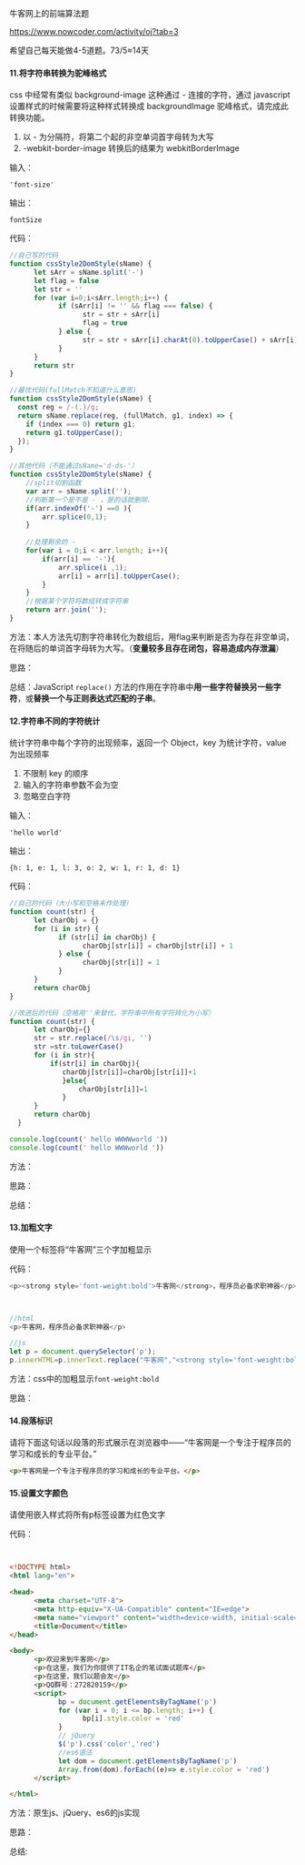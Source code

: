牛客网上的前端算法题

https://www.nowcoder.com/activity/oj?tab=3

希望自己每天能做4-5道题。73/5≈14天



#### 11.将字符串转换为驼峰格式            

css 中经常有类似 background-image 这种通过 - 连接的字符，通过 javascript 设置样式的时候需要将这种样式转换成 backgroundImage 驼峰格式，请完成此转换功能。

1. 以 - 为分隔符，将第二个起的非空单词首字母转为大写
2. -webkit-border-image 转换后的结果为 webkitBorderImage

输入：

```
'font-size'
```

输出：

```
fontSize
```

代码：

~~~javascript
//自己写的代码
function cssStyle2DomStyle(sName) {
      let sArr = sName.split('-')
      let flag = false
      let str = ''
      for (var i=0;i<sArr.length;i++) {
            if (sArr[i] != '' && flag === false) {
                  str = str + sArr[i]
                  flag = true
            } else {
                  str = str + sArr[i].charAt(0).toUpperCase() + sArr[i].slice(1)
            }
      }
      return str
}

//最优代码(fullMatch不知道什么意思)
function cssStyle2DomStyle(sName) {
  const reg = /-(.)/g;
  return sName.replace(reg, (fullMatch, g1, index) => {
    if (index === 0) return g1;
    return g1.toUpperCase();
  });
}

//其他代码（不能通过sName='d-ds-'）
function cssStyle2DomStyle(sName) {
    //split切割函数
    var arr = sName.split('');
    //判断第一个是不是 - ，是的话就删除、
    if(arr.indexOf('-') ==0 ){
        arr.splice(0,1);
    }
    
    //处理剩余的 -
    for(var i = 0;i < arr.length; i++){
        if(arr[i] == '-'){
            arr.splice(i ,1);
            arr[i] = arr[i].toUpperCase();
        }
    }
    //根据某个字符将数组转成字符串
    return arr.join('');
}
~~~

方法：本人方法先切割字符串转化为数组后，用flag来判断是否为存在非空单词，在将随后的单词首字母转为大写。（**变量较多且存在闭包，容易造成内存泄漏**）

思路：

总结：JavaScript `replace()` 方法的作用在字符串中**用一些字符替换另一些字符**，或**替换一个与正则表达式匹配的子串**。

#### 12.字符串不同的字符统计

统计字符串中每个字符的出现频率，返回一个 Object，key 为统计字符，value 为出现频率
 1. 不限制 key 的顺序
 2. 输入的字符串参数不会为空
 3. 忽略空白字符

输入：

```
'hello world'
```

输出：

```
{h: 1, e: 1, l: 3, o: 2, w: 1, r: 1, d: 1}
```

代码：

~~~javascript
//自己的代码（大小写和空格未作处理）
function count(str) {
      let charObj = {}
      for (i in str) {
            if (str[i] in charObj) {
                  charObj[str[i]] = charObj[str[i]] + 1
            } else {
                  charObj[str[i]] = 1
            }
      }
      return charObj
}

//改进后的代码（空格用''来替代，字符串中所有字符转化为小写）
function count(str) {
      let charObj={}
      str = str.replace(/\s/gi, '')
      str =str.toLowerCase()
      for (i in str){
          if(str[i] in charObj){
             charObj[str[i]]=charObj[str[i]]+1
             }else{
                 charObj[str[i]]=1
             }
      }
      return charObj
  }

console.log(count(' hello WWWWworld '))
console.log(count(' hello WWWworld '))
~~~

方法：

思路：

总结：

#### 13.加粗文字                     

使用一个标签将“牛客网”三个字加粗显示

代码：

~~~javascript
<p><strong style='font-weight:bold'>牛客网</strong>，程序员必备求职神器</p>



//html
<p>牛客网，程序员必备求职神器</p>

//js
let p = document.querySelector('p');
p.innerHTML=p.innerText.replace("牛客网","<strong style='font-weight:bold'>牛客网</strong>")
~~~

方法：css中的加粗显示`font-weight:bold`

思路：

#### 14.段落标识                        

请将下面这句话以段落的形式展示在浏览器中——“牛客网是一个专注于程序员的学习和成长的专业平台。”

~~~html
<p>牛客网是一个专注于程序员的学习和成长的专业平台。</p>
~~~

#### 15.设置文字颜色

请使用嵌入样式将所有p标签设置为红色文字

代码：

~~~html


<!DOCTYPE html>
<html lang="en">

<head>
      <meta charset="UTF-8">
      <meta http-equiv="X-UA-Compatible" content="IE=edge">
      <meta name="viewport" content="width=device-width, initial-scale=1.0">
      <title>Document</title>
</head>

<body>
      <p>欢迎来到牛客网</p>
      <p>在这里，我们为你提供了IT名企的笔试面试题库</p>
      <p>在这里，我们以题会友</p>
      <p>QQ群号：272820159</p>
      <script>
            bp = document.getElementsByTagName('p')
            for (var i = 0; i <= bp.length; i++) {
                  bp[i].style.color = 'red'
            }
          	// jQuery
			$('p').css('color','red')
          	//es6语法
          	let dom = document.getElementsByTagName('p')
			Array.from(dom).forEach((e)=> e.style.color = 'red')
      </script>

</html>
~~~

方法：原生js、jQuery、es6的js实现

思路：

总结:




